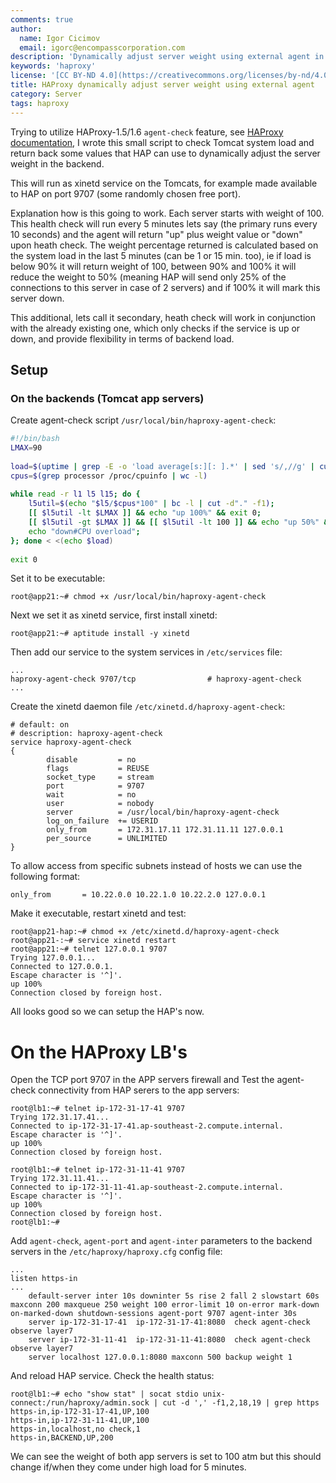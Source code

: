 ```yaml
---
comments: true
author:
  name: Igor Cicimov
  email: igorc@encompasscorporation.com
description: 'Dynamically adjust server weight using external agent in HAProxy'
keywords: 'haproxy'
license: '[CC BY-ND 4.0](https://creativecommons.org/licenses/by-nd/4.0)'
title: HAProxy dynamically adjust server weight using external agent
category: Server
tags: haproxy
---
```


Trying to utilize HAProxy-1.5/1.6 `agent-check` feature, see [HAProxy documentation](http://cbonte.github.io/haproxy-dconv/configuration-1.5.html#5.2-agent-check), I wrote this small script to check Tomcat system load and return back some values that HAP can use to dynamically adjust the server weight in the backend.

This will run as xinetd service on the Tomcats, for example made available to HAP on port 9707 (some randomly chosen free port).

Explanation how is this going to work. Each server starts with weight of 100. This health check will run every 5 minutes lets say (the primary runs every 10 seconds) and the agent will return "up" plus weight value or "down" upon heath check. The weight percentage returned is calculated based on the system load in the last 5 minutes (can be 1 or 15 min. too), ie if load is below 90% it will return weight of 100, between 90% and 100% it will reduce the weight to 50% (meaning HAP will send only 25% of the connections to this server in case of 2 servers) and if 100% it will mark this server down.

This additional, lets call it secondary, heath check will work in conjunction with the already existing one, which only checks if the service is up or down, and provide flexibility in terms of backend load.

## Setup

### On the backends (Tomcat app servers)

Create agent-check script `/usr/local/bin/haproxy-agent-check`:

```bash
#!/bin/bash
LMAX=90
 
load=$(uptime | grep -E -o 'load average[s:][: ].*' | sed 's/,//g' | cut -d' ' -f3-5)
cpus=$(grep processor /proc/cpuinfo | wc -l)
 
while read -r l1 l5 l15; do {
    l5util=$(echo "$l5/$cpus*100" | bc -l | cut -d"." -f1);
    [[ $l5util -lt $LMAX ]] && echo "up 100%" && exit 0;
    [[ $l5util -gt $LMAX ]] && [[ $l5util -lt 100 ]] && echo "up 50%" && exit 0;
    echo "down#CPU overload";
}; done < <(echo $load)
 
exit 0
```

Set it to be executable:

```
root@app21:~# chmod +x /usr/local/bin/haproxy-agent-check
```

Next we set it as xinetd service, first install xinetd:

```
root@app21:~# aptitude install -y xinetd
```

Then add our service to the system services in `/etc/services` file:

```
...
haproxy-agent-check 9707/tcp                # haproxy-agent-check
...
```

Create the xinetd daemon file `/etc/xinetd.d/haproxy-agent-check`:

```
# default: on
# description: haproxy-agent-check
service haproxy-agent-check
{
        disable         = no
        flags           = REUSE
        socket_type     = stream
        port            = 9707
        wait            = no
        user            = nobody
        server          = /usr/local/bin/haproxy-agent-check
        log_on_failure  += USERID
        only_from       = 172.31.17.11 172.31.11.11 127.0.0.1
        per_source      = UNLIMITED
}
```

To allow access from specific subnets instead of hosts we can use the following format:

```
only_from       = 10.22.0.0 10.22.1.0 10.22.2.0 127.0.0.1
```

Make it executable, restart xinetd and test:

```
root@app21-hap:~# chmod +x /etc/xinetd.d/haproxy-agent-check
root@app21-:~# service xinetd restart
root@app21:~# telnet 127.0.0.1 9707
Trying 127.0.0.1...
Connected to 127.0.0.1.
Escape character is '^]'.
up 100%
Connection closed by foreign host.
```

All looks good so we can setup the HAP's now.

# On the HAProxy LB's

Open the TCP port 9707 in the APP servers firewall and Test the agent-check connectivity from HAP serers to the app servers:

```
root@lb1:~# telnet ip-172-31-17-41 9707
Trying 172.31.17.41...
Connected to ip-172-31-17-41.ap-southeast-2.compute.internal.
Escape character is '^]'.
up 100%
Connection closed by foreign host.
 
root@lb1:~# telnet ip-172-31-11-41 9707
Trying 172.31.11.41...
Connected to ip-172-31-11-41.ap-southeast-2.compute.internal.
Escape character is '^]'.
up 100%
Connection closed by foreign host.
root@lb1:~#
```

Add `agent-check`, `agent-port` and `agent-inter` parameters to the backend servers in the `/etc/haproxy/haproxy.cfg` config file:

```
...
listen https-in
...
    default-server inter 10s downinter 5s rise 2 fall 2 slowstart 60s maxconn 200 maxqueue 250 weight 100 error-limit 10 on-error mark-down on-marked-down shutdown-sessions agent-port 9707 agent-inter 30s
    server ip-172-31-17-41  ip-172-31-17-41:8080  check agent-check observe layer7
    server ip-172-31-11-41  ip-172-31-11-41:8080  check agent-check observe layer7
    server localhost 127.0.0.1:8080 maxconn 500 backup weight 1
```

And reload HAP service. Check the health status:

```
root@lb1:~# echo "show stat" | socat stdio unix-connect:/run/haproxy/admin.sock | cut -d ',' -f1,2,18,19 | grep https
https-in,ip-172-31-17-41,UP,100
https-in,ip-172-31-11-41,UP,100
https-in,localhost,no check,1
https-in,BACKEND,UP,200
```

We can see the weight of both app servers is set to 100 atm but this should change if/when they come under high load for 5 minutes.
